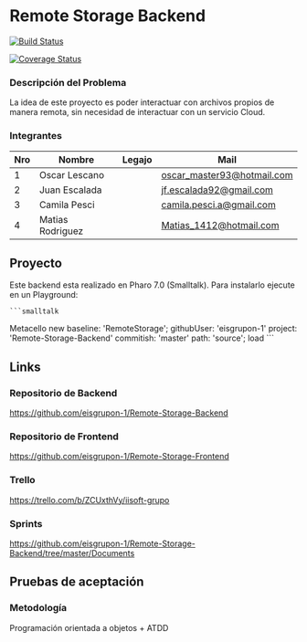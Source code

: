 
# Remote Storage Backend

[![Build Status](https://travis-ci.org/eisgrupon-1/Remote-Storage-Backend.svg?branch=master)](https://travis-ci.org/eisgrupon-1/Remote-Storage-Backend)

[![Coverage Status](https://coveralls.io/repos/github/eisgrupon-1/Remote-Storage-Backend/badge.svg?branch=master)](https://coveralls.io/github/eisgrupon-1/Remote-Storage-Backend?branch=master)

### Descripción del Problema

La idea de este proyecto es poder interactuar con archivos propios de manera remota, sin necesidad de interactuar con un servicio Cloud.

### Integrantes

Nro | Nombre                | Legajo       | Mail
----|-----------------------|--------------|---------
1   |    Oscar Lescano      |              | oscar_master93@hotmail.com
2   |    Juan  Escalada     |              | jf.escalada92@gmail.com
3   |    Camila Pesci       |              | camila.pesci.a@gmail.com 
4   |    Matias Rodriguez   |              | Matias_1412@hotmail.com

## Proyecto

Este backend esta realizado en Pharo 7.0 (Smalltalk).
Para instalarlo ejecute en un Playground:

	```smalltalk
Metacello new
		baseline: 'RemoteStorage';
		githubUser: 'eisgrupon-1'
		project: 'Remote-Storage-Backend'
		commitish: 'master'
		path: 'source';
		load
	```


## Links

### Repositorio de Backend

https://github.com/eisgrupon-1/Remote-Storage-Backend

### Repositorio de Frontend

https://github.com/eisgrupon-1/Remote-Storage-Frontend

### Trello

https://trello.com/b/ZCUxthVy/iisoft-grupo

### Sprints

https://github.com/eisgrupon-1/Remote-Storage-Backend/tree/master/Documents

## Pruebas de aceptación

### Metodología

Programación orientada a objetos + ATDD


